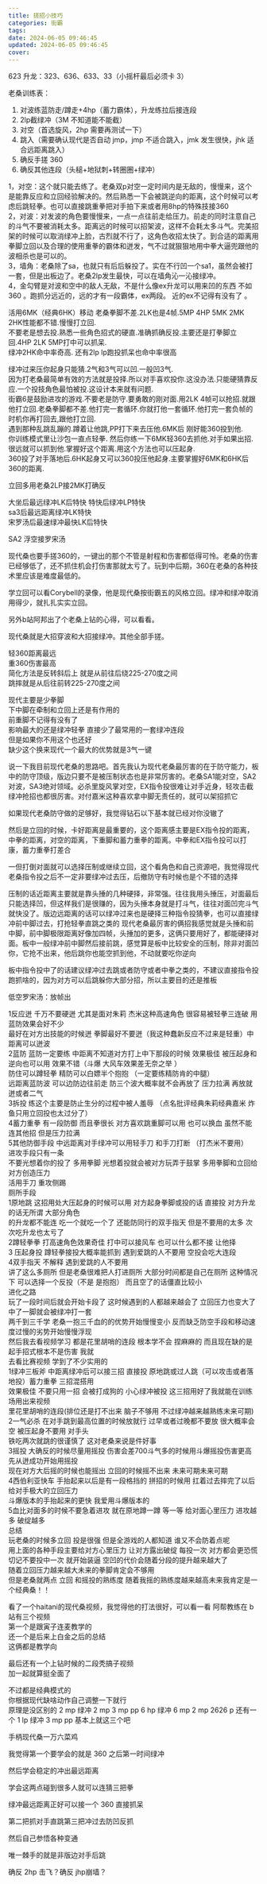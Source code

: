 ```yaml
---
title: 搓招小技巧
categories: 街霸
tags: 
date: 2024-06-05 09:46:45
updated: 2024-06-05 09:46:45
cover:
---
```

623 升龙：323、636、633、33（小摇杆最后必须卡 3）


老桑训练表：

1. 对波练蓝防走/蹲走+4hp（蓄力霸体），升龙练拉后接连段
2. 2lp截绿冲（3M 不知道能不能截）
3. 对空（首选旋风，2hp 需要再测试一下）
4. 跳入（需要确认现代是否自动 jmp，jmp 不适合跳入，jmk 发生很快，jhk 适合远距离跳入）
5. 确反手搓 360
6. 确反其他连段（头槌+地狱刺+转圈圈+绿冲）

1，对空：这个就只能去练了。老桑双p对空一定时间内是无敌的，慢慢来，这个是能靠反应和立回经验解决的。然后熟悉一下会被跳逆向的距离，这个时候可以考虑后跳轻拳。也可以直接跳重拳把对手拍下来或者用8hp的特殊技接360  
2，对波：对发波的角色要慢慢来，一点一点往前走给压力。前走的同时注意自己的斗气不要被消耗太多。距离远的时候可以招架波，这样不会耗太多斗气。完美招架的时候可以取消绿冲上脸，古烈就不行了，这角色收招太快了。到合适的距离用拳脚立回以及合理的使用重拳的霸体和迸发，气不过就狠狠地用中拳大逼兜跟他的波相杀也是可以的。  
3，墙角：老桑除了sa，也就只有后后躲投了。实在不行凹一个sa1，虽然会被打一套，但是出板边了。老桑2lp发生最快，可以在墙角沁一沁接绿冲。  
4，金勾臂是对波和空中的敌人无敌，不是什么像ex升龙可以用来凹的东西 不如360 。跑抓分远近的，远的才有一段霸体，ex两段。 近的ex不记得有没有了 。

活用6MK（经典6HK）移动
老桑拳脚不差.2LK也是4帧.5MP 4HP 5MK 2MK 2HK性能都不错.慢慢打立回.  
不要老是想去投.熟悉一些角色招式的硬直.准确抓确反投.主要还是打拳脚立回.4HP 2LK 5MP打中可以抓呆.  
绿冲2HK命中率奇高. 还有2lp lp跑投抓呆也命中率很高

绿冲过来压你起身只能猜.2气和3气可以凹.一般凹3气.  
因为打老桑最简单有效的方法就是投择.所以对手喜欢投你.这没办法.只能硬猜靠反应.一个投技角色最怕被投.这设计本来就有问题.  
街霸6是鼓励进攻的游戏.不要老是防守.要勇敢的刚对面.用2LK 4帧可以抢招.就跟他打立回.老桑拳脚都不差.他打完一套循环.你就打他一套循环.他打完一套负帧的时机你再打回去,跟他打立回.  
遇到那种乱跳乱蹦的.蹲着让他跳,PP打下来去压他.6MK后 刚好能360投到他.  
你训练模式里让沙包一直点轻拳. 然后你练一下6MK轻360去抓他.对手如果出招.很远就可以抓到他.掌握好这个距离.用这个方法也可以压起身.    
360投了对手落地后.6HK起身又可以360投压他起身.主要掌握好6MK和6HK后360的距离.

立回多用老桑2LP接2MK打确反

大坐后最远绿冲LK后特快
特快后绿冲LP特快  
sa3后最远距离绿冲LK特快  
宋罗汤后最速绿冲最快LK后特快

SA2 浮空接罗宋汤

现代桑也要手搓360的，一键出的那个不管是射程和伤害都低得可怜。老桑的伤害已经够低了，还不抓住机会打伤害那就太亏了。玩到中后期，360在老桑的各种技术里应该是难度最低的。  
  
学立回可以看Corybell的录像，他是现代桑按街霸五的风格立回。绿冲和绿冲取消用得少，就扎扎实实立回。  
  
另外b站阿邦出了个老桑上钻的心得，可以看看。  
  
现代桑就是大招穿波和大招接绿冲。其他全部手搓。  
  
轻360距离最远  
重360伤害最高  
简化方法是反转斜后上 就是从前往后绕225-270度之间  
跳摔就是从后往前转225-270度之间  
  
现代主要是少拳脚  
下中脚在牵制和立回上还是有作用的  
前重脚不记得有没有了  
影响最大的还是绿冲轻拳 直接少了最常用的一套绿冲连段  
但是如果你不用这个也还好  
缺少这个换来现代一个最大的优势就是3气一键  
  
说一下我目前现代老桑的思路吧。首先我认为现代老桑最厉害的在于防守能力，板中的防守顶级，版边只要不是被压制状态也是非常厉害的。老桑SA1能对空，SA2对波，SA3绝对领域。必杀里旋风掌对空，EX指令投很难让对手近身，轻攻击截绿冲抢招也都很厉害。对付嘉米这种喜欢拿中脚无责任的，就可以架招抓它

如果现代老桑防守做的足够好，我觉得钻石以下基本就已经对你没辙了


然后是立回的时候，卡好距离是最重要的，这个距离感主要是EX指令投的距离，中拳的距离，对空的距离，下重脚和蓄力重拳的距离。中拳和EX指令投可以打康，蓄力重拳打差合

一但打倒对面就可以选择压制或继续立回，这个看角色和自己资源吧，我觉得现代老桑指令投之后不一定非要绿冲过去压，后撤防守有时候也是个不错的选择

压制的话近距离主要就是靠头捶的几种硬择，非常强。往往我用头捶压，对面最后只能选择凹，但这样我们是很赚的，因为头捶本身就是打斗气，往往对面凹完斗气就快没了。版边远距离的话可以绿冲过来也是硬择三种指令投猜拳，也可以直接绿冲前中脚过去，打抢轻拳直跳之类的
现代老桑最厉害的俩招我感觉就是头捶和前中脚，前中脚极限距离好像加四帧，头捶加的更多，这俩只要用好了，都能硬择对面。板中一般绿冲前中脚然后接前跳，感觉算是板中比较安全的压制，除非对面凹你，它抢不出来，他后跳你也能空抓到他，不动就要吃你逆向

板中指令投中了的话建议绿冲过去跳或者防守或者中拳之类的，不建议直接指令投跑抓啥的，因为对方可以后跳躲你大部分招，所以主要目的还是推板


低空罗宋汤：放帧出



1反应迸 千万不要硬迸 尤其是面对朱莉 杰米这种高速角色 很容易被轻拳三连破 用蓝防效果会好不少  
最好在对方出技能的时候迸 拳脚最好不要迸（我这种蠢新反应不过来是轻重）中距离可以迸波  
2蓝防 蓝防一定要练 中距离不知道对方打上中下那段的时候 效果极佳 被压起身和逆向也可以用 效果不错（斗爆 大风车效果差无奈之举 ）  
防住可以蹲轻拳 精防可以白嫖半个抱抱 （一定要练精防肯的中腿）  
远距离蓝防波 可以边防边往前走 防三个波大概率就不会再放了 压力拉满 再放就迸或者二气  
3拆投 练这个主要是防止生分的过程中被人羞辱 （点名批评经典朱莉经典嘉米 炸鱼只用立回投也太过分了）  
4蓄力重拳 有一段防御 而且拳很长 对方喜欢跳重脚可以用 也可以换血 虽然不能连其他招 但是压力拉满  
5其他防御手段 中远距离对手绿冲可以用轻手刀 和手刀打断 （打杰米不要用）  
进攻手段只有一条  
不要光想着你的投了 多用拳脚 光想着投就会被对方玩弄于鼓掌 多用拳脚和立回给对方创造压力  
活用手刀 重攻侧踢  
厕所手段  
1原地跳 这招用处大压起身的时候可以用 对方起身拳脚或投的话 直接投 对方升龙的话无所谓 大部分角色  
的升龙都不能连 吃一个就吃一个了 还能防同行的双手指天 但是不要用的太多 次次吃升龙也太亏了  
2蹲轻拳拳 打高速角色效果奇佳 打中可以接风车 也可以什么都不接 让他择  
3 压起身投 蹲轻拳接投大概率能抓到 遇到爱跳的人不要用 空投会吃大连段  
4双手指天 不解释 遇到爱跳的人不要用  
讲了这么多厕所 但是老桑很难把人打进厕所 大部分时间都是自己在厕所 这种情况下 可以选择一个反投（不是 是抱抱） 而且空了的话僵直比较小  
进化之路  
玩了一段时间后就会开始卡段了 这时候遇到的人都越来越会了 立回压力也变大了 中了一脚就会被绿冲打一套  
两千到三千学 老桑一抱三千血的的优势开始慢慢变小 反而缺乏防空手段和移动速度过慢的劣势开始慢慢浮现  
然后我去看视频学习 都是花里胡哨的连段 根本学不会 捏麻麻的 而且现在缺的是起手招式根本不是伤害 我就  
去看比赛视频 学到了不少实用的  
1绿冲三板斧 中距离绿冲后可以接三招 直接投 原地跳或过人跳（可以攻击或者落地投）蓄力重拳 三招混搭用  
效果极佳 不要只用一招 会被打成狗的 小心绿冲被投 这三招用好了我就能在训练场用出来视频  
里花里胡哨的连段(排位还是打不出来 脑子不够用 不过绿冲越来越熟练未来可期)  
2一气必杀 在对手跳到最高位置的时候放就行 过早或者过晚都不要放 很大概率会空 被压起身不要用 对手头  
铁吃两次就跳的很谨慎了 这对老桑来说是件好事  
3摇投 大确反的时候尽量用摇投 伤害会差700斗气多的时候用斗爆摇投伤害更高 先从迸成功开始用摇投  
现在对方大后摇的时候也能摇出 立回的时候摇不出来 未来可期未来可期  
4西伯利亚快车 手抬起来以后是有一段格挡的 拼招的时候用 扛着过去摔完了以后给对手极大的立回压力  
斗爆版本的手抬起来的更快 我爱用斗爆版本的  
5血比对面多的时候不要急着进攻 就在原地蹲一蹲 等一等 给对面心里压力 进攻越多 破绽越多  
总结  
玩老桑的时候多立回 投是很强 但是全游戏的人都知道 谁又不会防着点呢  
用上面的各种手段主要给对方心里压力 让对方露出破绽 每投一次 对方都会更恐慌  
切记不要投中一次 就开始装逼 空凹的代价会随着分段的提升越来越大了  
随着立回压力越来越大未来的拳脚肯定会不够用  
但是老桑就两点 立回 和摇投的熟练度 随着我摇的熟练度越来越高未来我肯定是一个经典桑！！

看了一个haitani的现代桑视频，我觉得他的打法很好，可以看一看
阿帮教练在 b 站有三个视频  
第一个是跟寅子连麦教学的  
还一个是后来上白金之后的总结  
这俩都是教学向  
  
最后还有一个上钻时候的二段秃搞子视频  
加一起就算挺全面了  
  
不过都是经典模式的  
你根据现代缺啥动作自己调整一下就行  
原理是没区别的
2 mp 绿冲 2 mp 3 mp pp 6 hp 绿冲 6 mp 2 mp 2626 p 还有一个 1 lp 绿冲 3 mp pp 基本上就这三个吧

手柄现代桑一万六菜鸡  
  
我觉得第一个要学会的就是 360 之后第一时间绿冲  
  
然后学会稳定的冲出最远距离  
  
学会这两点碰到很多人就可以连猜三把拳  
  
绿冲最远距离正好可以接一个 360 直接抓呆  
  
第二把抓对手直跳第三把冲过去防凹反抓  
  
然后自己参悟各种变通  
  
唯一棘手的就是非版边对手后跳
  
  确反 2hp 击飞？确反 jhp崩墙？